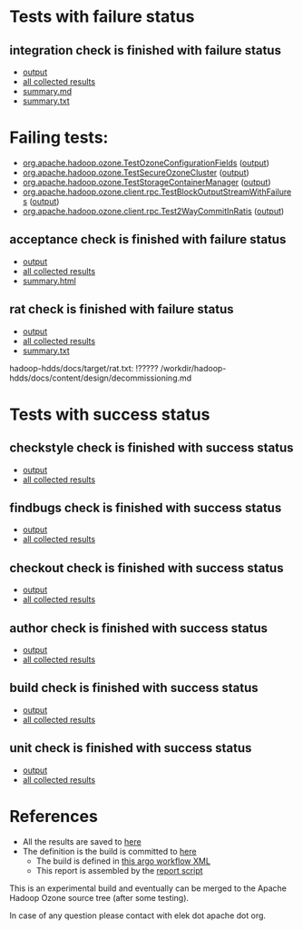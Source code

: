 # Tests with failure status

## integration check is finished with failure status

   * [output](https://raw.githubusercontent.com/elek/ozone-ci/master/pr/pr-hdds-2050-pz9tn/integration/output.log)
   * [all collected results](https://github.com/elek/ozone-ci/tree/master/pr/pr-hdds-2050-pz9tn/integration)
   * [summary.md](https://github.com/elek/ozone-ci/tree/master/pr/pr-hdds-2050-pz9tn/integration/summary.md)
   * [summary.txt](https://github.com/elek/ozone-ci/tree/master/pr/pr-hdds-2050-pz9tn/integration/summary.txt)

# Failing tests: 

 * [org.apache.hadoop.ozone.TestOzoneConfigurationFields](hadoop-ozone/integration-test/org.apache.hadoop.ozone.TestOzoneConfigurationFields.txt) ([output](hadoop-ozone/integration-test/org.apache.hadoop.ozone.TestOzoneConfigurationFields-output.txt/))
 * [org.apache.hadoop.ozone.TestSecureOzoneCluster](hadoop-ozone/integration-test/org.apache.hadoop.ozone.TestSecureOzoneCluster.txt) ([output](hadoop-ozone/integration-test/org.apache.hadoop.ozone.TestSecureOzoneCluster-output.txt/))
 * [org.apache.hadoop.ozone.TestStorageContainerManager](hadoop-ozone/integration-test/org.apache.hadoop.ozone.TestStorageContainerManager.txt) ([output](hadoop-ozone/integration-test/org.apache.hadoop.ozone.TestStorageContainerManager-output.txt/))
 * [org.apache.hadoop.ozone.client.rpc.TestBlockOutputStreamWithFailures](hadoop-ozone/integration-test/org.apache.hadoop.ozone.client.rpc.TestBlockOutputStreamWithFailures.txt) ([output](hadoop-ozone/integration-test/org.apache.hadoop.ozone.client.rpc.TestBlockOutputStreamWithFailures-output.txt/))
 * [org.apache.hadoop.ozone.client.rpc.Test2WayCommitInRatis](hadoop-ozone/integration-test/org.apache.hadoop.ozone.client.rpc.Test2WayCommitInRatis.txt) ([output](hadoop-ozone/integration-test/org.apache.hadoop.ozone.client.rpc.Test2WayCommitInRatis-output.txt/))

## acceptance check is finished with failure status

   * [output](https://raw.githubusercontent.com/elek/ozone-ci/master/pr/pr-hdds-2050-pz9tn/acceptance/output.log)
   * [all collected results](https://github.com/elek/ozone-ci/tree/master/pr/pr-hdds-2050-pz9tn/acceptance)
   * [summary.html](https://elek.github.io/ozone-ci/pr/pr-hdds-2050-pz9tn/acceptance/summary.html)


## rat check is finished with failure status

   * [output](https://raw.githubusercontent.com/elek/ozone-ci/master/pr/pr-hdds-2050-pz9tn/rat/output.log)
   * [all collected results](https://github.com/elek/ozone-ci/tree/master/pr/pr-hdds-2050-pz9tn/rat)
   * [summary.txt](https://github.com/elek/ozone-ci/tree/master/pr/pr-hdds-2050-pz9tn/rat/summary.txt)

hadoop-hdds/docs/target/rat.txt: !????? /workdir/hadoop-hdds/docs/content/design/decommissioning.md


# Tests with success status

## checkstyle check is finished with success status

   * [output](https://raw.githubusercontent.com/elek/ozone-ci/master/pr/pr-hdds-2050-pz9tn/checkstyle/output.log)
   * [all collected results](https://github.com/elek/ozone-ci/tree/master/pr/pr-hdds-2050-pz9tn/checkstyle)


## findbugs check is finished with success status

   * [output](https://raw.githubusercontent.com/elek/ozone-ci/master/pr/pr-hdds-2050-pz9tn/findbugs/output.log)
   * [all collected results](https://github.com/elek/ozone-ci/tree/master/pr/pr-hdds-2050-pz9tn/findbugs)


## checkout check is finished with success status

   * [output](https://raw.githubusercontent.com/elek/ozone-ci/master/pr/pr-hdds-2050-pz9tn/checkout/output.log)
   * [all collected results](https://github.com/elek/ozone-ci/tree/master/pr/pr-hdds-2050-pz9tn/checkout)


## author check is finished with success status

   * [output](https://raw.githubusercontent.com/elek/ozone-ci/master/pr/pr-hdds-2050-pz9tn/author/output.log)
   * [all collected results](https://github.com/elek/ozone-ci/tree/master/pr/pr-hdds-2050-pz9tn/author)


## build check is finished with success status

   * [output](https://raw.githubusercontent.com/elek/ozone-ci/master/pr/pr-hdds-2050-pz9tn/build/output.log)
   * [all collected results](https://github.com/elek/ozone-ci/tree/master/pr/pr-hdds-2050-pz9tn/build)


## unit check is finished with success status

   * [output](https://raw.githubusercontent.com/elek/ozone-ci/master/pr/pr-hdds-2050-pz9tn/unit/output.log)
   * [all collected results](https://github.com/elek/ozone-ci/tree/master/pr/pr-hdds-2050-pz9tn/unit)




# References

 * All the results are saved to [here](https://github.com/elek/ozone-ci/tree/master/pr/pr-hdds-2050-pz9tn/)
 * The definition is the build is committed to [here](https://github.com/elek/argo-ozone)
    * The build is defined in [this argo workflow XML](https://github.com/elek/argo-ozone/blob/master/ozone-build.yaml)
    * This report is assembled by the [report script](https://github.com/elek/argo-ozone/blob/master/scripts/report.sh)

This is an experimental build and eventually can be merged to the Apache Hadoop Ozone source tree (after some testing).

In case of any question please contact with elek dot apache dot org.
